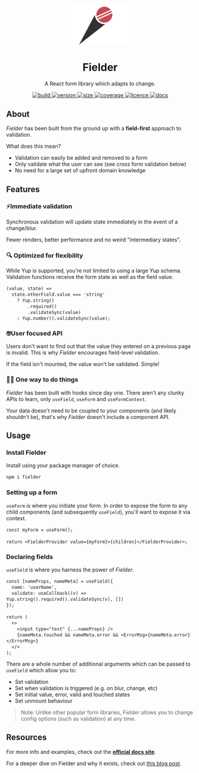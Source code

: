 <p align="center">
  <img alt="Fielder logo" src="https://github.com/andyrichardson/fielder/blob/master/docs/logo.png?raw=true" width="150px" />
</p>

<h1 align="center">Fielder</h1>
<p align="center">A React form library which adapts to change.</p>

<p align="center">
  <a href="https://circleci.com/gh/andyrichardson/fielder">
    <img src="https://img.shields.io/circleci/build/github/andyrichardson/fielder" alt="build" />
  </a>
  <a href="https://npmjs.com/package/fielder">
    <img src="https://img.shields.io/github/package-json/v/andyrichardson/fielder.svg" alt="version" />
  </a>
  <a href="https://bundlephobia.com/result?p=fielder">
    <img src="https://img.shields.io/bundlephobia/minzip/fielder.svg" alt="size" />
  </a>
  <a href="https://codecov.io/gh/andyrichardson/fielder">
    <img src="https://img.shields.io/codecov/c/github/andyrichardson/fielder.svg" alt="coverage">
  </a>
  <a href="https://github.com/andyrichardson/fielder/blob/master/LICENSE">
    <img src="https://img.shields.io/npm/l/fielder.svg" alt="licence">
  </a>
  <a href="https://fielder.andyrichardson.dev">
    <img src="https://img.shields.io/badge/docs-visit%20site-orange" alt="docs">
  </a>
</p>

## About

_Fielder_ has been built from the ground up with a **field-first** approach to validation.

What does this mean?

- Validation can easily be added and removed to a form
- Only validate what the user can see (see cross form validation below)
- No need for a large set of upfront domain knowledge

## Features

### ⚡️Immediate validation

Synchronous validation will update state immediately in the event of a change/blur.

Fewer renders, better performance and no weird "intermediary states".

### 🔍 Optimized for flexibility

While Yup is supported, you're not limited to using a large Yup schema. Validation functions receive the form state as well as the field value.

```tsx
(value, state) =>
  state.otherField.value === 'string'
    ? Yup.string()
        .required()
        .validateSync(value)
    : Yup.number().validateSync(value);
```

### 🤓User focused API

Users don't want to find out that the value they entered on a previous page is invalid. This is why _Fielder_ encourages field-level validation.

If the field isn't mounted, the value won't be validated. Simple!

### 💁‍♂️ One way to do things

_Fielder_ has been built with hooks since day one. There aren't any clunky APIs to learn, only `useField`, `useForm` and `useFormContext`.

Your data doesn't need to be coupled to your components (and likely shouldn't be), that's why _Fielder_ doesn't include a component API.

## Usage

### Install Fielder

Install using your package manager of choice.

```sh
npm i fielder
```

### Setting up a form

`useForm` is where you initiate your form. In order to expose the form to any child components (and subsequently `useField`), you'll want to expose it via context.

```tsx
const myForm = useForm();

return <FielderProvider value={myForm}>{children}</FielderProvider>;
```

### Declaring fields

`useField` is where you harness the power of _Fielder_.

```tsx
const [nameProps, nameMeta] = useField({
  name: 'userName',
  validate: useCallback((v) => Yup.string().required().validateSync(v), [])
});

return (
  <>
    <input type="text" {...nameProps} />
    {nameMeta.touched && nameMeta.error && <ErrorMsg>{nameMeta.error}</ErrorMsg>}
  </>
);
```

There are a whole number of additional arguments which can be passed to `useField` which allow you to:

- Set validation
- Set when validation is triggered (e.g. on blur, change, etc)
- Set initial value, error, valid and touched states
- Set unmount behaviour

> Note: Unlike other popular form libraries, _Fielder_ allows you to change config options (such as validation) at any time.

## Resources

For more info and examples, check out the **[official docs site](https://fielder.andyrichardson.dev/)**.

For a deeper dive on Fielder and why it exists, check out [this blog post](https://dev.to/andyrichardsonn/why-we-need-another-form-library-fielder-4eah).
